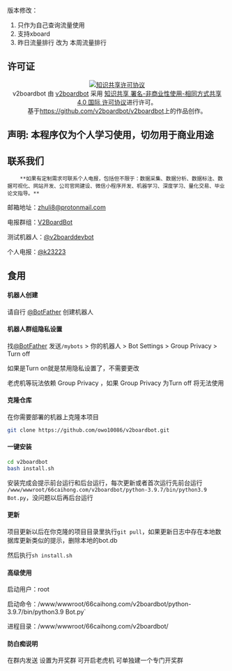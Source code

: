 版本修改：
1. 只作为自己查询流量使用
2. 支持xboard
3. 昨日流量排行 改为 本周流量排行



## 许可证

<p align="center">
<a rel="license" href="http://creativecommons.org/licenses/by-nc-sa/4.0/"><img alt="知识共享许可协议" style="border-width:0" src="https://i.creativecommons.org/l/by-nc-sa/4.0/88x31.png" /></a><br /><span xmlns:dct="http://purl.org/dc/terms/" property="dct:title">v2boardbot</span> 由 <a xmlns:cc="http://creativecommons.org/ns#" href="https://github.com/v2boardbot/v2boardbot" property="cc:attributionName" rel="cc:attributionURL">v2boardbot</a> 采用 <a rel="license" href="http://creativecommons.org/licenses/by-nc-sa/4.0/">知识共享 署名-非商业性使用-相同方式共享 4.0 国际 许可协议</a>进行许可。<br />基于<a xmlns:dct="http://purl.org/dc/terms/" href="https://github.com/v2boardbot/v2boardbot" rel="dct:source">https://github.com/v2boardbot/v2boardbot</a>上的作品创作。
</p>



## 声明: 本程序仅为个人学习使用，切勿用于商业用途



## 联系我们

		**如果有定制需求可联系个人电报，包括但不限于：数据采集、数据分析、数据标注、数据可视化、网站开发、公司官网建设、微信小程序开发、机器学习、深度学习、量化交易、毕业论文指导。**

邮箱地址：[zhuli8@protonmail.com](zhuli8@protonmail.com)

电报群组：[V2BoardBot](https://t.me/+LxVTX8H1Ca1mNDY1)

测试机器人：[@v2boarddevbot](https://t.me/v2boarddevbot)

个人电报：[@k23223](https://t.me/k23223)



## 食用

#### 机器人创建

请自行 [@BotFather](https://t.me/BotFather) 创建机器人

#### 机器人群组隐私设置

找[@BotFather](https://t.me/BotFather) 发送`/mybots` > 你的机器人 > Bot Settings > Group Privacy > Turn off

如果是Turn on就是禁用隐私设置了，不需要更改

老虎机等玩法依赖 Group Privacy ，如果 Group Privacy 为Turn off 将无法使用

#### 克隆仓库

在你需要部署的机器上克隆本项目

```bash
git clone https://github.com/owo10086/v2boardbot.git
```

#### 一键安装

```bash
cd v2boardbot
bash install.sh
```

安装完成会提示前台运行和后台运行，每次更新或者首次运行先前台运行 `/www/wwwroot/66caihong.com/v2boardbot/python-3.9.7/bin/python3.9 Bot.py`，没问题以后再后台运行

#### 更新

项目更新以后在你克隆的项目目录里执行`git pull`，如果更新日志中存在本地数据库更新类似的提示，删除本地的bot.db

然后执行`sh install.sh`

#### 高级使用

启动用户：root

启动命令：/www/wwwroot/66caihong.com/v2boardbot/python-3.9.7/bin/python3.9 Bot.py`

进程目录：/www/wwwroot/66caihong.com/v2boardbot/

#### 防白痴说明

在群内发送 设置为开奖群 可开启老虎机 可单独建一个专门开奖群
